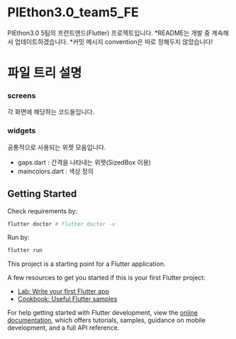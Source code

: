 # PIEthon3.0_team5_FE
PIEthon3.0 5팀의 프런트엔드(Flutter) 프로젝트입니다.
*README는 개발 중 계속해서 업데이트하겠습니다.
*커밋 메시지 convention은 따로 정해두지 않았습니다!


# 파일 트리 설명
### screens
각 화면에 해당하는 코드들입니다.

### widgets
공통적으로 사용되는 위젯 모음입니다.
- gaps.dart : 간격을 나타내는 위젯(SizedBox 이용)
- maincolors.dart : 색상 정의

## Getting Started

Check requirements by:

```bash
flutter doctor # flutter doctor -v
```

Run by:

```bash
flutter run
```

This project is a starting point for a Flutter application.

A few resources to get you started if this is your first Flutter project:

- [Lab: Write your first Flutter app](https://docs.flutter.dev/get-started/codelab)
- [Cookbook: Useful Flutter samples](https://docs.flutter.dev/cookbook)

For help getting started with Flutter development, view the
[online documentation](https://docs.flutter.dev/), which offers tutorials,
samples, guidance on mobile development, and a full API reference.
